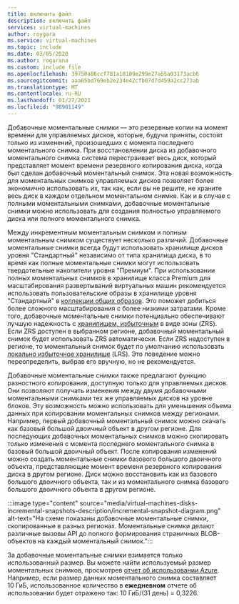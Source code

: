```yaml
---
title: включить файл
description: включить файл
services: virtual-machines
author: roygara
ms.service: virtual-machines
ms.topic: include
ms.date: 03/05/2020
ms.author: rogarana
ms.custom: include file
ms.openlocfilehash: 39750a86ccf781a10109e299e27a55a03173acb6
ms.sourcegitcommit: aaa65bd769eb2e234e42cfb07d7d459a2cc273ab
ms.translationtype: MT
ms.contentlocale: ru-RU
ms.lasthandoff: 01/27/2021
ms.locfileid: "98901149"
---
```

Добавочные моментальные снимки — это резервные копии на момент времени для управляемых дисков, которые, будучи приняты, состоят только из изменений, произошедших с момента последнего моментального снимка. При восстановлении диска из добавочного моментального снимка система перестраивает весь диск, который представляет момент времени резервного копирования диска, когда был сделан добавочный моментальный снимок. Эта новая возможность для моментальных снимков управляемых дисков позволяет более экономично использовать их, так как, если вы не решите, не храните весь диск в каждом отдельном моментальном снимке. Как и в случае с полными моментальными снимками, добавочные моментальные снимки можно использовать для создания полностью управляемого диска или полного моментального снимка.

Между инкрементным моментальным снимком и полным моментальным снимком существует несколько различий. Добавочные моментальные снимки всегда будут использовать хранилище дисков уровня "Стандартный" независимо от типа хранилища диска, в то время как полные моментальные снимки могут использовать твердотельные накопители уровня "Премиум". При использовании полных моментальных снимков в хранилище класса Premium для масштабирования развертываний виртуальных машин рекомендуется использовать пользовательские образы в хранилище уровня "Стандартный" в [коллекции общих образов](../articles/virtual-machines/shared-image-galleries.md). Это поможет добиться более сложного масштабирования с более низкими затратами. Кроме того, добавочные моментальные снимки потенциально обеспечивают лучшую надежность с [хранилищем, избыточным](../articles/storage/common/storage-redundancy.md) в виде зоны (ZRS). Если ZRS доступен в выбранном регионе, добавочный моментальный снимок будет использовать ZRS автоматически. Если ZRS недоступен в регионе, то моментальный снимок будет по умолчанию использовать [локально избыточное хранилище](../articles/storage/common/storage-redundancy.md) (LRS). Это поведение можно переопределить, выбрав его вручную, но не рекомендуется.

Добавочные моментальные снимки также предлагают функцию разностного копирования, доступную только для управляемых дисков. Они позволяют получать изменения между двумя добавочными моментальными снимками тех же управляемых дисков на уровне блоков. Эту возможность можно использовать для уменьшения объема данных при копировании моментальных снимков между регионами.  Например, первый добавочный моментальный снимок можно скачать как базовый большой двоичный объект в другом регионе. Для последующих добавочных моментальных снимков можно скопировать только изменения с момента последнего моментального снимка в базовый большой двоичный объект. После копирования изменений можно создать моментальные снимки базового большого двоичного объекта, представляющие момент времени резервного копирования диска в другом регионе. Диск можно восстановить как из базового большого двоичного объекта, так и из моментального снимка базового большого двоичного объекта в другом регионе.

:::image type="content" source="media/virtual-machines-disks-incremental-snapshots-description/incremental-snapshot-diagram.png" alt-text="На схеме показаны добавочные моментальные снимки, скопированные в разных регионах. Моментальные снимки делают различные вызовы API до полного формирования страничных BLOB-объектов на каждый моментальный снимок.":::

За добавочные моментальные снимки взимается только использованный размер. Вы можете найти используемый размер моментальных снимков, просмотрев [отчет об использовании Azure](../articles/cost-management-billing/understand/review-individual-bill.md). Например, если размер данных моментального снимка составляет 10 ГиБ, использованное количество в **ежедневном** отчете об использовании будет отражено так: 10 ГиБ/(31 день) = 0,3226.